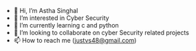 - 👋 Hi, I’m Astha Singhal
- 👀 I’m interested in Cyber Security
- 🌱 I’m currently learning c and python
- 💞️ I’m looking to collaborate on cyber Security related projects
- 📫 How to reach me (justvs48@gmail.com)

<!---
justvs1/justvs1 is a ✨ special ✨ repository because its `README.md` (this file) appears on your GitHub profile.
You can click the Preview link to take a look at your changes.
--->
